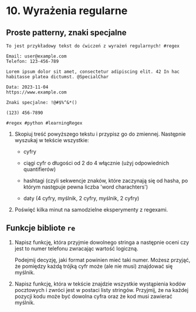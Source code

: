 # 10. Wyrażenia regularne

## Proste patterny, znaki specjalne

```
To jest przykładowy tekst do ćwiczeń z wyrażeń regularnych! #regex

Email: user@example.com
Telefon: 123-456-789

Lorem ipsum dolor sit amet, consectetur adipiscing elit. 42 In hac habitasse platea dictumst. @SpecialChar

Data: 2023-11-04
https://www.example.com

Znaki specjalne: !@#$%^&*()

(123) 456-7890

#regex #python #learningRegex
```



1. Skopiuj treść powyższego tekstu i przypisz go do zmiennej. Następnie wyszukaj w tekście wszystkie:
   - cyfry

   - ciągi cyfr o długości od 2 do 4 włącznie (użyj odpowiednich quantifierów)

   - hashtagi (czyli sekwencje znaków, które zaczynają się od hasha, po którym następuje pewna liczba 'word charachters')

   - daty (4 cyfry, myślnik, 2 cyfry, myślnik, 2 cyfry)

     

2. Poświęć kilka minut na samodzielne eksperymenty z regexami.

   

## Funkcje bibliote `re`

1. Napisz funkcję, która przyjmie dowolnego stringa a następnie oceni czy jest to numer telefonu zwracając wartość logiczną. 

   Podejmij decyzję, jaki format powinien mieć taki numer. Możesz przyjąć, że pomiędzy każdą trójką cyfr może (ale nie musi) znajdować się myślnik.
   
2. Napisz funkcję, która w tekście znajdzie wszystkie wystąpienia kodów pocztowych i zwróci jest w postaci listy stringów. Przyjmij, że na każdej pozycji kodu może być dowolna cyfra oraz że kod musi zawierać myślnik.
